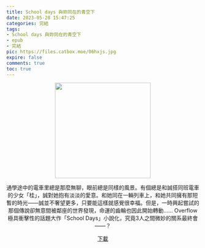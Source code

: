 ```yaml
---
title: School days 與妳同在的青空下
date: 2023-05-28 15:47:25
categories: 完結
tags:
- School days 與妳同在的青空下
- epub
- 完結
pic: https://files.catbox.moe/06hxjs.jpg
expire: false
comments: true
toc: true
---
```


<div style="text-align:center" class="kratos-post-content">

<img width="250px" src="https://files.catbox.moe/06hxjs.jpg">

<p>
通學途中的電車里總是那麼無聊，眼前總是同樣的風景。有個總是和誠搭同班電車的少女「桂」，誠對她抱有淡淡的愛意。和她同在一輛列車上，和她共同擁有那短暫的時光——誠並不奢望更多，只要能這樣就感覺很幸福。但是，一時興起嘗試的那個傳說卻無意間被鄰座的世界發現，命運的齒輪也因此開始轉動…… 
Overflow極具衝擊性的話題大作「School Days」小說化，究竟3人之間微妙的關系最終會——？
</p>

<p>
<a href="https://epubdatabase.azurewebsites.net/EBOOKS/EPUB/完結/School Days/School Days 與你的青空下.epub?download=1">下載</a>
</p>

</div>